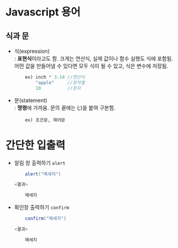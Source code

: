 # Javascript 용어

## 식과 문
- 식(expression)<br> : **표현식**이라고도 함. 크게는 연산식, 실제 값이나 함수 실행도 식에 포함됨.<br>
어떤 값을 만들어낼 수 있다면 모두 식이 될 수 있고, 식은 변수에 저장됨.<br>
    ```java
        ex) inch * 3.14 //연산식
            "apple"     //문자열
            10          //문자
    ```
- 문(statement)<br> : **명령**에 가까움. 문의 끝에는 (;)을 붙여 구분함.<br>
    ```
        ex) 조건문, 제어문
    ```

# 간단한 입출력

- 알림 창 출력하기 <code>alert</code>
    ```java
        alert("메세지")
    ```
    ```java
    <결과>

        메세지
    ```

- 확인창 출력하기 <code>confirm</code>
    ```java
        confirm("메세지")
    ```
    ```java
    <결과>

        메세지
    ```
